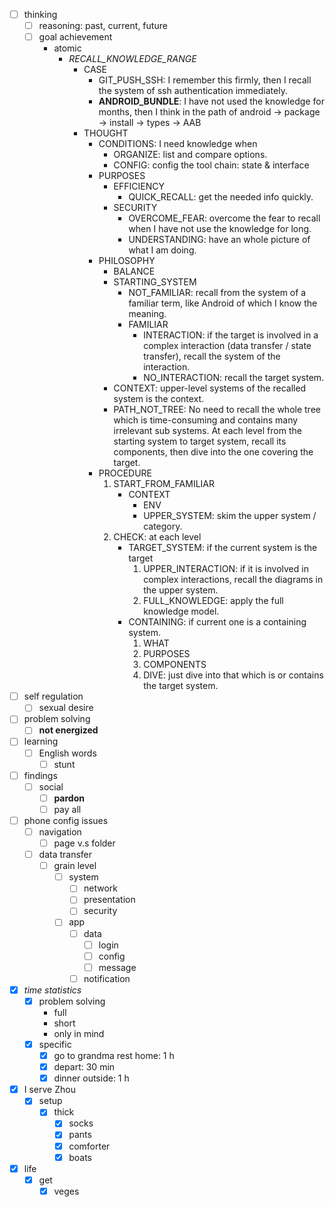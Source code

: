 - [ ] thinking
    - [ ] reasoning: past, current, future
    - [ ] goal achievement
        - atomic
            - *RECALL_KNOWLEDGE_RANGE*
                - CASE
                    - GIT_PUSH_SSH: I remember this firmly, then I recall the system of ssh authentication immediately.
                    - **ANDROID_BUNDLE**: I have not used the knowledge for months, then I think in the path of android -> package -> install -> types -> AAB 
                - THOUGHT
                    - CONDITIONS: I need knowledge when
                        - ORGANIZE: list and compare options.
                        - CONFIG: config the tool chain: state & interface
                    - PURPOSES
                        - EFFICIENCY
                            - QUICK_RECALL: get the needed info quickly. 
                        - SECURITY
                            - OVERCOME_FEAR: overcome the fear to recall when I have not use the knowledge for long.
                            - UNDERSTANDING: have an whole picture of what I am doing.
                    - PHILOSOPHY
                        - BALANCE
                        - STARTING_SYSTEM
                            - NOT_FAMILIAR: recall from the system of a familiar term, like Android of which I know the meaning. 
                            - FAMILIAR
                                - INTERACTION: if the target is involved in a complex interaction (data transfer / state transfer), recall the system of the interaction.
                                - NO_INTERACTION: recall the target system.
                        - CONTEXT: upper-level systems of the recalled system is the context.
                        - PATH_NOT_TREE: No need to recall the whole tree which is time-consuming and contains many irrelevant sub systems. At each level from the starting system to target system, recall its components, then dive into the one covering the target. 
                    - PROCEDURE
                        1. START_FROM_FAMILIAR
                            - CONTEXT
                                - ENV
                                - UPPER_SYSTEM: skim the upper system / category.
                        2. CHECK: at each level
                            - TARGET_SYSTEM: if the current system is the target 
                                1. UPPER_INTERACTION: if it is involved in complex interactions, recall the diagrams in the upper system. 
                                2. FULL_KNOWLEDGE: apply the full knowledge model.
                            - CONTAINING: if current one is a containing system.
                                1. WHAT
                                2. PURPOSES
                                3. COMPONENTS
                                4. DIVE: just dive into that which is or contains the target system.
- [ ] self regulation
    - [ ] sexual desire
- [ ] problem solving
    - [ ] **not energized**
- [ ] learning
    - [ ] English words
        - [ ] stunt
- [ ] findings
    - [ ] social
        - [ ] **pardon**
        - [ ] pay all
- [ ] phone config issues
    - [ ] navigation
        - [ ] page v.s folder
    - [ ] data transfer
        - [ ] grain level
            - [ ] system
                - [ ] network
                - [ ] presentation
                - [ ] security
            - [ ] app
                - [ ] data
                    - [ ] login
                    - [ ] config
                    - [ ] message
                - [ ] notification
- [x] *time statistics*
    - [x] problem solving
        - full
        - short
        - only in mind
    - [x] specific
        - [x] go to grandma rest home: 1 h
        - [x] depart: 30 min
        - [x] dinner outside: 1 h
- [x] I serve Zhou
    - [x] setup
        - [x] thick 
            - [x] socks
            - [x] pants
            - [x] comforter
            - [x] boats
- [x] life
    - [x] get
        - [x] veges